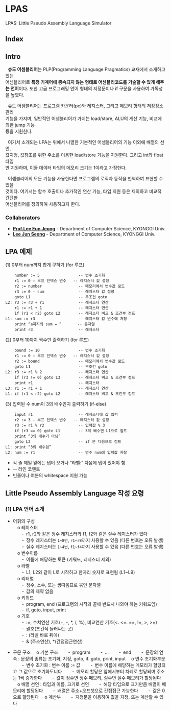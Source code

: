 # LPAS
LPAS: Little Pseudo Assembly Language Simulator

## Index


## Intro  
  
&nbsp;&nbsp;**슈도 어셈블리어**는 PLP(Programming Language Pragmatics) 교재에서 소개하고 있는  
어셈블리어로 **특정 기계어에 종속되지 않는 형태로 어셈블리코드를 기술할 수 있게 해주는 언어**이다. 
또한 고급 프로그래밍 언어 형태의 지정문이나 if 구문을 사용하여 가독성을 높였다.  


&nbsp;&nbsp;슈도 어셈블리어는 프로그램 카운터(pc)와 레지스터, 그리고 메모리 형태의 저장장소 관리  
기능을 가지며, 일반적인 어셈블리어가 가지는 load/store, ALU의 계산 기능, 비교에 의한 jump 기능  
등을 지원한다.  


&nbsp;&nbsp;여기서 소개되는 LPA는 위에서 나열한 기본적인 어셈블리어의 기능 이외에 배열의 선언,  
값지정, 값참조를 위한 주소를 이용한 load/store 기능을 지원한다. 그리고 int와 float 타입  
만 지원하며, 이들 데이터 타입의 메모리 크기는 1이라고 가정한다.  


&nbsp;&nbsp;어셈블리어의 모든 기능을 사용한다면 프로그램의 로직과 동작을 번역하여 표현할 수 있을  
것이다. 여기서는 함수 호출이나 추가적인 연산 기능, 타입 지원 등은 제외하고 비교적 간단한  
어셈블리어를 정의하여 사용하고자 한다.  


### Collaborators
- **[Prof.Lee Eun Jeong](mailto:ejlee@kyonggi.ac.kr)** - Department of Computer Science, KYONGGI Univ.  
- **[Lee Jun Seong](https://github.com/krPlatypus)**  - Department of Computer Science, KYONGGI Univ.    


## LPA 예제 

(1)  0부터 num까지 합계 구하기 (for 루프)  
```
    number := 5                 -- 변수 초기화
    r1 := 0 — 루프 인덱스 변수   -- 레지스터 값 설정
    r2 := number                -- 메모리에서 변수값 로드
    r3 := 0 — sum               -- 레지스터 값 설정
    goto L1                     -- 무조건 goto
L2: r3 := r3 + r1               -- 레지스터 연산
    r1 := r1 + 1                -- 레지스터 연산
    if (r1 < r2) goto L2        -- 레지스터 비교 & 조건부 점프
L1: sum := r3                   -- 레지스터 값 변수에 저장
    print “a까지의 sum = ”       -- 문자열
    print r3                    -- 레지스터
```

(2)  0부터 10까지 짝수만 출력하기 (for 루프)  
```
    bound := 10                 -- 변수 초기화
    r1 := 0 — 루프 인덱스 변수   -- 레지스터 값 설정
    r2 := bound                 -- 메모리에서 변수값 로드
    goto L1                     -- 무조건 goto
L2: r3 := r1 % 2                -- 레지스터 연산
    if (r3 != 0) goto L3        -- 레지스터 비교 & 조건부 점프
    print r1                    -- 레지스터
L3: r1 := r1 + 1                -- 레지스터 연산
L1: if (r1 < r2) goto L2        -- 레지스터 비교 & 조건부 점프
```

(3)  입력된 수 num이 3의 배수인지 출력하기 (if-else)  
```
    input r1                    -- 레지스터에 값 입력
    r2 := 3 — 루프 인덱스 변수   -- 레지스터 값 설정
    r3 := r1 % r2               -- 입력값 % 3
    if (r3 == 0) goto L1        -- 3의 배수면 L1으로 점프
    print “3의 배수가 아님”
    goto L2                     -- if 문 다음으로 점프
L1: print “3의 배수임”
L2: num := r1                   -- 변수 num에 입력값 저장
```
- 각 줄 제일 앞에는 탭이 오거나 “라벨:” 다음에 탭이 있어야 함
- -- 라인 코멘트
- 빈줄이나 여분의 whitespace 지원 가능

  
## Little Pseudo Assembly Language 작성 요령
### (1) LPA 언어 소개
- 어휘의 구성  
&ensp;&ensp;o 레지스터  
&ensp;&ensp;&ensp;&ensp;-&ensp;r1, r2와 같은 정수 레지스터와 f1, f2와 같은 실수 레지스터가 있다  
&ensp;&ensp;&ensp;&ensp;-&ensp;정수 레지스터는 `1~8번`, `r1~r8`까지 사용할 수 있음 (다른 번호는 오류 발생)  
&ensp;&ensp;&ensp;&ensp;-&ensp;실수 레지스터는 `1~4번`, `f1~f4`까지 사용할 수 있음 (다른 번호는 오류 발생)  
&ensp;&ensp;o 변수이름  
&ensp;&ensp;&ensp;&ensp;-&ensp;이름에 해당하는 토큰 (키워드, 레지스터 제외)  
&ensp;&ensp;o 라벨  
&ensp;&ensp;&ensp;&ensp;-&ensp;L1, L2와 같이 L로 시작하고 한자리 숫자로 표현됨 (L1~L9)  
&ensp;&ensp;o 리터럴  
&ensp;&ensp;&ensp;&ensp;-&ensp;정수, 소수, 또는 쌍따옴표로 묶인 문자열  
&ensp;&ensp;&ensp;&ensp;-&ensp;값의 제약 없음  
&ensp;&ensp;o 키워드  
&ensp;&ensp;&ensp;&ensp;-&ensp;program, end (프로그램의 시작과 끝에 반드시 나와야 하는 키워드임)  
&ensp;&ensp;&ensp;&ensp;-&ensp;if, goto, input, print  
&ensp;&ensp;o 기호  
&ensp;&ensp;&ensp;&ensp;-&ensp;:=, 수치연산 기호(+, -, *, /, %), 비교연산 기호(<. <=. ==, !=, >, >=)  
&ensp;&ensp;&ensp;&ensp;-&ensp;괄호(조건식 둘러싸는 곳)  
&ensp;&ensp;&ensp;&ensp;-&ensp;: (라벨 바로 뒤에)  
&ensp;&ensp;&ensp;&ensp;-&ensp;& (주소연산), *(간접접근연산)  
  
  
- 구문 구조
&ensp;&ensp;o 기본 구조
&ensp;&ensp;&ensp;&ensp;-&ensp;program
&ensp;&ensp;&ensp;&ensp;-&ensp;...
&ensp;&ensp;&ensp;&ensp;-&ensp;end
&ensp;&ensp;&ensp;&ensp;-&ensp;문장의 연속 : 문장의 종류는 초기화, 지정, goto, if..goto, print, input
&ensp;&ensp;o 변수 초기화부분
&ensp;&ensp;&ensp;&ensp;-&ensp;변수 초기화 : 변수 이름 := 값
&ensp;&ensp;&ensp;&ensp;-&ensp;변수 이름에 해당하는 메모리가 할당되고 그 값으로 초기화도니다
&ensp;&ensp;&ensp;&ensp;-&ensp;메모리 할당은 앞에서부터 차례로 할당되며 주소는 1씩 증가한다
&ensp;&ensp;&ensp;&ensp;-&ensp;값이 정수면 정수 메모리, 실수면 실수 메모리가 할당된다
&ensp;&ensp;o 배열 선언 : 타입과 이름, 크기로 선언
&ensp;&ensp;&ensp;&ensp;-&ensp;해당 타입으로 크기만큼 배열이 메모리에 할당된다
&ensp;&ensp;&ensp;&ensp;-&ensp;배열은 주소+오프셋으로 간접접근 가능한다
&ensp;&ensp;&ensp;&ensp;-&ensp;값은 0으로 할당된다
&ensp;&ensp;o 계산부
&ensp;&ensp;&ensp;&ensp;-&ensp;지정문을 이용하여 값을 지정, 또는 계산할 수 있다

